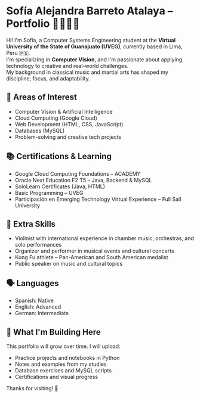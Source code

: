 # Sofía Alejandra Barreto Atalaya – Portfolio 👩‍💻🎻🐉

Hi! I'm Sofía, a Computer Systems Engineering student at the **Virtual University of the State of Guanajuato (UVEG)**, currently based in Lima, Peru 🇵🇪.  
I'm specializing in **Computer Vision**, and I'm passionate about applying technology to creative and real-world challenges.  
My background in classical music and martial arts has shaped my discipline, focus, and adaptability.

## 🎯 Areas of Interest
- Computer Vision & Artificial Intelligence
- Cloud Computing (Google Cloud)
- Web Development (HTML, CSS, JavaScript)
- Databases (MySQL)
- Problem-solving and creative tech projects

## 📚 Certifications & Learning
- Google Cloud Computing Foundations – ACADEMY  
- Oracle Next Education F2 T5 – Java, Backend & MySQL  
- SoloLearn Certificates (Java, HTML)  
- Basic Programming – UVEG
- Participación en Emerging Technology Virtual Experience – Full Sail University

## 🎻 Extra Skills
- Violinist with international experience in chamber music, orchestras, and solo performances  
- Organizer and performer in musical events and cultural concerts  
- Kung Fu athlete – Pan-American and South American medalist  
- Public speaker on music and cultural topics  

## 🗣️ Languages
- Spanish: Native  
- English: Advanced  
- German: Intermediate  

## 📌 What I'm Building Here
This portfolio will grow over time. I will upload:
- Practice projects and notebooks in Python  
- Notes and examples from my studies  
- Database exercises and MySQL scripts  
- Certifications and visual progress

Thanks for visiting! 🌱
